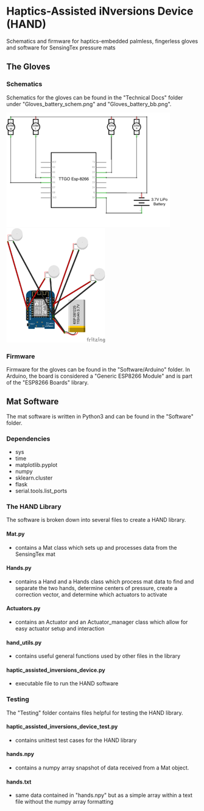 # Haptics-Assisted iNversions Device (HAND)
Schematics and firmware for haptics-embedded palmless, fingerless gloves and software for SensingTex pressure mats 

## The Gloves
### Schematics
Schematics for the gloves can be found in the "Technical Docs" folder under "Gloves_battery_schem.png" and "Gloves_battery_bb.png".

<img alt="glove schematics" src="Technical Docs/Gloves_battery_schem.png" width="auto" height="300px"/> <img alt="glove breadboard setup" src="Technical Docs/Gloves_battery_bb.png" width="auto" height="300px"/>

### Firmware
Firmware for the gloves can be found in the "Software/Arduino" folder. In Arduino, the board is considered a "Generic ESP8266 Module" and is part of the "ESP8266 Boards" library.

## Mat Software
The mat software is written in Python3 and can be found in the "Software" folder. 

### Dependencies
- sys
- time
- matplotlib.pyplot
- numpy
- sklearn.cluster
- flask
- serial.tools.list_ports

### The HAND Library
The software is broken down into several files to create a HAND library.

#### Mat.py
- contains a Mat class which sets up and processes data from the SensingTex mat

#### Hands.py
- contains a Hand and a Hands class which process mat data to find and separate the two hands, determine centers of pressure, create a correction vector, and determine which actuators to activate

#### Actuators.py
- contains an Actuator and an Actuator_manager class which allow for easy actuator setup and interaction

#### hand_utils.py
- contains useful general functions used by other files in the library

#### haptic_assisted_inversions_device.py
- executable file to run the HAND software

### Testing
The "Testing" folder contains files helpful for testing the HAND library.

#### haptic_assisted_inversions_device_test.py
- contains unittest test cases for the HAND library

#### hands.npy
- contains a numpy array snapshot of data received from a Mat object.

#### hands.txt
- same data contained in "hands.npy" but as a simple array within a text file without the numpy array formatting
